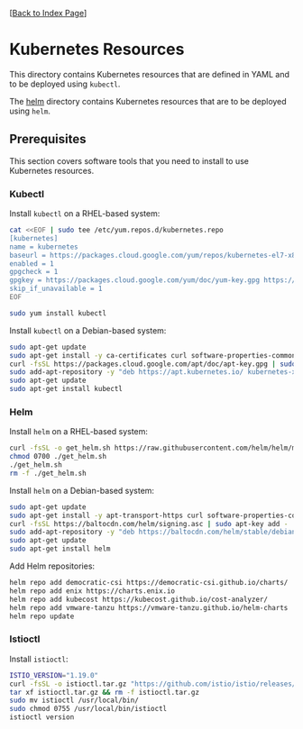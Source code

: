 [[Back to Index Page](../README.md)]

# Kubernetes Resources

This directory contains Kubernetes resources that are defined in YAML and to be deployed using `kubectl`.

The [helm](./helm/) directory contains Kubernetes resources that are to be deployed using `helm`.

## Prerequisites

This section covers software tools that you need to install to use Kubernetes resources.

### Kubectl

Install `kubectl` on a RHEL-based system:

```bash
cat <<EOF | sudo tee /etc/yum.repos.d/kubernetes.repo
[kubernetes]
name = kubernetes
baseurl = https://packages.cloud.google.com/yum/repos/kubernetes-el7-x86_64
enabled = 1
gpgcheck = 1
gpgkey = https://packages.cloud.google.com/yum/doc/yum-key.gpg https://packages.cloud.google.com/yum/doc/rpm-package-key.gpg
skip_if_unavailable = 1
EOF

sudo yum install kubectl
```

Install `kubectl` on a Debian-based system:

```bash
sudo apt-get update
sudo apt-get install -y ca-certificates curl software-properties-common
curl -fsSL https://packages.cloud.google.com/apt/doc/apt-key.gpg | sudo apt-key add -
sudo add-apt-repository -y "deb https://apt.kubernetes.io/ kubernetes-xenial main"
sudo apt-get update
sudo apt-get install kubectl
```

### Helm

Install `helm` on a RHEL-based system:

```bash
curl -fsSL -o get_helm.sh https://raw.githubusercontent.com/helm/helm/main/scripts/get-helm-3
chmod 0700 ./get_helm.sh
./get_helm.sh
rm -f ./get_helm.sh
```

Install `helm` on a Debian-based system:

```bash
sudo apt-get update
sudo apt-get install -y apt-transport-https curl software-properties-common
curl -fsSL https://baltocdn.com/helm/signing.asc | sudo apt-key add -
sudo add-apt-repository -y "deb https://baltocdn.com/helm/stable/debian/ all main"
sudo apt-get update
sudo apt-get install helm
```

Add Helm repositories:

```bash
helm repo add democratic-csi https://democratic-csi.github.io/charts/
helm repo add enix https://charts.enix.io
helm repo add kubecost https://kubecost.github.io/cost-analyzer/
helm repo add vmware-tanzu https://vmware-tanzu.github.io/helm-charts
helm repo update
```

### Istioctl

Install `istioctl`:

```bash
ISTIO_VERSION="1.19.0"
curl -fsSL -o istioctl.tar.gz "https://github.com/istio/istio/releases/download/${ISTIO_VERSION}/istioctl-${ISTIO_VERSION}-linux-amd64.tar.gz"
tar xf istioctl.tar.gz && rm -f istioctl.tar.gz
sudo mv istioctl /usr/local/bin/
sudo chmod 0755 /usr/local/bin/istioctl
istioctl version
```

